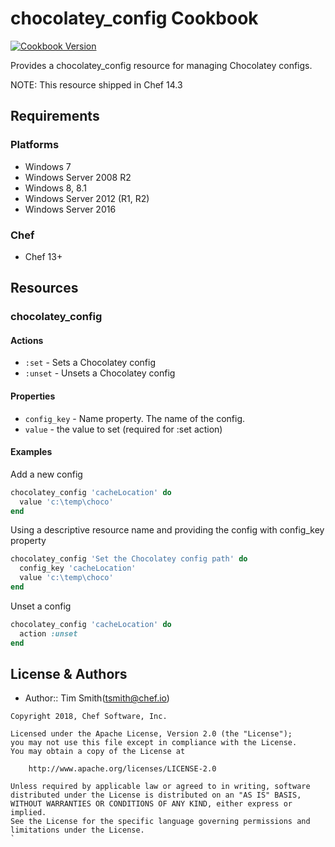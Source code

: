 # chocolatey_config Cookbook

[![Cookbook Version](https://img.shields.io/cookbook/v/chocolatey_config.svg)](https://supermarket.chef.io/cookbooks/chocolatey_config)

Provides a chocolatey_config resource for managing Chocolatey configs.

NOTE: This resource shipped in Chef 14.3

## Requirements

### Platforms

- Windows 7
- Windows Server 2008 R2
- Windows 8, 8.1
- Windows Server 2012 (R1, R2)
- Windows Server 2016

### Chef

- Chef 13+

## Resources

### chocolatey_config

#### Actions

- `:set` - Sets a Chocolatey config
- `:unset` - Unsets a Chocolatey config

#### Properties

- `config_key` - Name property. The name of the config.
- `value` - the value to set (required for :set action)

#### Examples

Add a new config

```ruby
chocolatey_config 'cacheLocation' do
  value 'c:\temp\choco'
end
```

Using a descriptive resource name and providing the config with config_key property

```ruby
chocolatey_config 'Set the Chocolatey config path' do
  config_key 'cacheLocation'
  value 'c:\temp\choco'
end
```

Unset a config

```ruby
chocolatey_config 'cacheLocation' do
  action :unset
end
```

## License & Authors

- Author:: Tim Smith([tsmith@chef.io](mailto:tsmith@chef.io))

```text
Copyright 2018, Chef Software, Inc.

Licensed under the Apache License, Version 2.0 (the "License");
you may not use this file except in compliance with the License.
You may obtain a copy of the License at

    http://www.apache.org/licenses/LICENSE-2.0

Unless required by applicable law or agreed to in writing, software
distributed under the License is distributed on an "AS IS" BASIS,
WITHOUT WARRANTIES OR CONDITIONS OF ANY KIND, either express or implied.
See the License for the specific language governing permissions and
limitations under the License.
`
```
